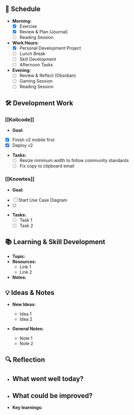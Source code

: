 ## 📅 Schedule
- **Morning:**
  - [x] Exercise
  - [x] Review & Plan (Journal)
  - [ ] Reading Session
- **Work Hours:**
  - [x] Personal Development Project
  - [ ] Lunch Break
  - [ ] Skill Development
  - [ ] Afternoon Tasks
- **Evening:**
  - [ ] Review & Reflect (Obsidian)
  - [ ] Gaming Session
  - [ ] Reading Session
## 🛠️ Development Work
### [[Kolicode]]
- **Goal:** 
- [x] Finish v2 mobile first
- [x] Deploy v2
- **Tasks:**
  - [ ] Resize minimum width to follow community standards
  - [ ] Fix copy to clipboard email
### [[Knowtes]]
- **Goal:** 
- [ ] Start Use Case Diagram
- [ ] 
- **Tasks:**
  - [ ] Task 1
  - [ ] Task 2

## 📚 Learning & Skill Development
- **Topic:** 
- **Resources:**
  - Link 1
  - Link 2
- **Notes:**

## 💡 Ideas & Notes
- **New Ideas:**
  - Idea 1
  - Idea 2

- **General Notes:**
  - Note 1
  - Note 2

## 🔍 Reflection
- **What went well today?**
  - 
- **What could be improved?**
  - 
- **Key learnings:**
